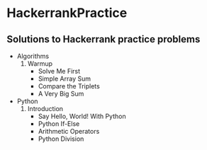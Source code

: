 # HackerrankPractice

## Solutions to Hackerrank practice problems

- Algorithms
    1. Warmup
        - Solve Me First
        - Simple Array Sum
        - Compare the Triplets
        - A Very Big Sum
- Python
    1. Introduction
        - Say Hello, World! With Python
        - Python If-Else
        - Arithmetic Operators
        - Python Division
